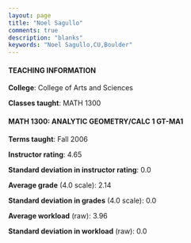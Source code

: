 ```yaml
---
layout: page
title: "Noel Sagullo" 
comments: true
description: "blanks"
keywords: "Noel Sagullo,CU,Boulder"
---
```

<head>
<script src="https://ajax.googleapis.com/ajax/libs/jquery/2.1.3/jquery.min.js"></script>
<script src="https://dl.dropboxusercontent.com/s/pc42nxpaw1ea4o9/highcharts.js?dl=0"></script>
<!-- <script src="../assets/js/highcharts.js"></script> -->
<style type="text/css">@font-face {
	font-family: "Bebas Neue";
	src: url(https://www.filehosting.org/file/details/544349/BebasNeue Regular.otf) format("opentype");
	}
	h1.Bebas { 
		font-family: "Bebas Neue", Verdana, Tahoma;
	}
</style>
</head>
	   
#### TEACHING INFORMATION

**College**: College of Arts and Sciences

**Classes taught**: MATH 1300

#### MATH 1300: ANALYTIC GEOMETRY/CALC 1 GT-MA1

**Terms taught**: Fall 2006

**Instructor rating**: 4.65

**Standard deviation in instructor rating**: 0.0

**Average grade** (4.0 scale): 2.14

**Standard deviation in grades** (4.0 scale): 0.0

**Average workload** (raw): 3.96

**Standard deviation in workload** (raw): 0.0

